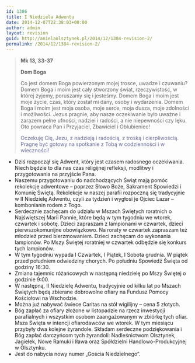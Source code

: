 ```yaml
---
id: 1386
title: I Niedziela Adwentu
date: 2014-12-07T22:38:03+00:00
author: admin
layout: revision
guid: http://anielaolsztynek.pl/2014/12/1384-revision-2/
permalink: /2014/12/1384-revision-2/
---
```

> **Mk 13, 33-37**
> 
> **Dom Boga**
> 
> Co jest domem Boga powierzonym mojej trosce, uwadze i czuwaniu? Domem Boga i moim jest cały stworzony świat, rzeczywistość, w której żyjemy, poruszamy się i jesteśmy. Domem Boga i moim jest moje życie, czas, który został mi dany, osoby i wydarzenia. Domem Boga i moim jest moja osoba, moje serce, moja dusza, moje zdolności i możliwości. Jezus pragnie, aby nasze oczekiwanie było uważne i zarazem pełne ufności, nadziei i radości, a nie niepewności czy lęku. Oto powraca Pan i Przyjaciel, Zbawiciel i Oblubieniec!
> 
> <span style="color: #666699;">Oczekuję Cię, Jezu, z nadzieją i radością, z troską i cierpliwością. Pragnę być gotowy na spotkanie z Tobą w codzienności i w wieczności!</span>

  * Dziś rozpoczął się Adwent, który jest czasem radosnego oczekiwania. Niech będzie to dla nas czas religijnej refleksji, modlitwy i przygotowania na przyjście Pana.
  * Naszemu przygotowaniu do nadchodzących Świąt mają pomóc rekolekcje adwentowe &#8211; poprzez Słowo Boże, Sakrament Spowiedzi i Komunię Świętą. Rekolekcje w naszej parafii rozpoczną się tradycyjnie w II Niedzielę Adwentu, czyli za tydzień i wygłosi je Ojciec Lazar &#8211; kombonianin rodem z Togo.
  * Serdecznie zachęcam do udziału w Mszach Świętych roratnich o Najświętszej Marii Pannie, które będą w tym tygodniu we wtorek, czwartek i sobotę. Dzieci zapraszam z lampionami w czwartek, dzieci pierwszokomunijne obowiązkowo. Na roraty w czwartek zapraszam też młodzież przed bierzmowaniem. Dzieci zachęcam do wykonania lampionów. Po Mszy Świętej roratniej w czwartek odbędzie się konkurs tych lampionów.
  * W tym tygodniu wypada I Czwartek, I Piątek, I Sobota grudnia. W piątek przed południem odwiedziny chorych. Po południu Spowiedź Święta od godziny 16:30.
  * Zmiana tajemnic różańcowych w następną niedzielę po Mszy Świętej o godzinie 9:00.
  * W następną, II Niedzielę Adwentu, tradycyjnie od kilku lat po Mszach Świętych będą zbierane dobrowolne ofiary na Fundusz Pomocy Kościołowi na Wschodzie.
  * Można już nabywać świece Caritas na stół wigilijny &#8211; cena 5 złotych.
  * Bóg zapłać za ofiary złożone w listopadzie na rzecz inwestycji parafialnych i wszystkim osobom zaangażowanym w zbiórkę tych ofiar. Msza Święta w intencji ofiarodawców we wtorek. W tym miesiącu przybyły dwa kolejne żyrandole. Składam serdeczne podziękowania i Bóg zapłać darczyńcom tych żyrandoli: Nadleśnictwom Olsztynek, Jagiełek, Nowe Ramuki i Iława oraz Spółdzielni Handlowo-Produkcyjnej w Olsztynku.
  * Jest do nabycia nowy numer &#8222;Gościa Niedzielnego&#8221;.
